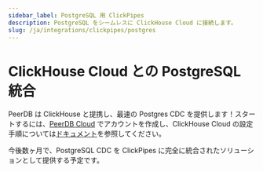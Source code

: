 ```yaml
---
sidebar_label: PostgreSQL 用 ClickPipes
description: PostgreSQL をシームレスに ClickHouse Cloud に接続します。
slug: /ja/integrations/clickpipes/postgres
---
```


# ClickHouse Cloud との PostgreSQL 統合

PeerDB は ClickHouse と提携し、最速の Postgres CDC を提供します！スタートするには、[PeerDB Cloud](https://www.peerdb.io/) でアカウントを作成し、ClickHouse Cloud の設定手順については[ドキュメント](https://docs.peerdb.io/connect/clickhouse/clickhouse-cloud)を参照してください。

今後数ヶ月で、PostgreSQL CDC を ClickPipes に完全に統合されたソリューションとして提供する予定です。
